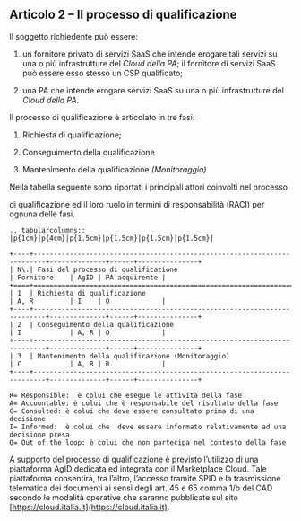 ## Articolo 2 – Il processo di qualificazione

Il soggetto richiedente può essere:

1. un fornitore privato di servizi SaaS che intende erogare tali servizi su
   una o più infrastrutture del *Cloud della PA*; il fornitore di servizi
   SaaS può essere esso stesso un CSP qualificato;

2. una PA che intende erogare servizi SaaS su una o più infrastrutture del
   *Cloud della PA*.


Il processo di qualificazione è articolato in tre fasi:

1. Richiesta di qualificazione;

2. Conseguimento della qualificazione

3. Mantenimento della qualificazione *(Monitoraggio)*

Nella tabella seguente sono riportati i principali attori coinvolti nel processo

di qualificazione ed il loro ruolo in termini di responsabilità (RACI) per
ognuna delle fasi.


```eval_rst
.. tabularcolumns:: |p{1cm}|p{4cm}|p{1.5cm}|p{1.5cm}|p{1.5cm}|p{1.5cm}|

+----+-------------------------------------------------------------------------+--------------+------+---------------+
| N\.| Fasi del processo di qualificazione                                     | Fornitore    | AgID | PA acquirente |
+====+=========================================================================+==============+======+===============+
| 1  | Richiesta di qualificazione                                             | A, R         | I    | O             |
+----+-------------------------------------------------------------------------+--------------+------+---------------+
| 2  | Conseguimento della qualificazione                                      | I            | A, R | O             |
+----+-------------------------------------------------------------------------+--------------+------+---------------+
| 3  | Mantenimento della qualificazione (Monitoraggio)                        | C            | A, R | R             |
+----+-------------------------------------------------------------------------+--------------+------+---------------+
```

```
R= Responsible:  è colui che esegue le attività della fase
A= Accountable: è colui che è responsabile del risultato della fase
C= Consulted: è colui che deve essere consultato prima di una decisione
I= Informed:  è colui che  deve essere informato relativamente ad una decisione presa
O= Out of the loop: è colui che non partecipa nel contesto della fase
```

A supporto del processo di qualificazione è previsto l’utilizzo di una
piattaforma AgID dedicata ed integrata con il Marketplace Cloud. 
Tale piattaforma consentirà, tra l’altro, l’accesso tramite
SPID e la trasmissione telematica dei documenti ai sensi degli art. 45 e 65
comma 1/b del CAD secondo le modalità operative che saranno pubblicate sul sito [https://cloud.italia.it](https://cloud.italia.it).

